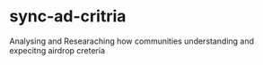 # sync-ad-critria
Analysing and Researaching how communities understanding and expecitng airdrop creteria 
